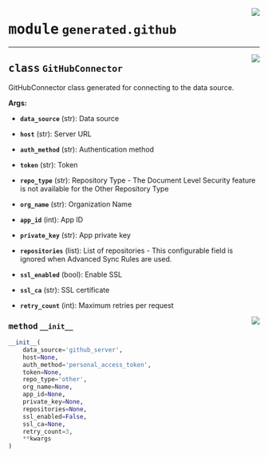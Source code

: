 <!-- markdownlint-disable -->

<a href="../../package/generated/github.py#L0"><img align="right" style="float:right;" src="https://img.shields.io/badge/-source-cccccc?style=flat-square"></a>

# <kbd>module</kbd> `generated.github`






---

<a href="../../package/generated/github.py#L14"><img align="right" style="float:right;" src="https://img.shields.io/badge/-source-cccccc?style=flat-square"></a>

## <kbd>class</kbd> `GitHubConnector`
GitHubConnector class generated for connecting to the data source. 



**Args:**
 


 - <b>`data_source`</b> (str):  Data source 


 - <b>`host`</b> (str):  Server URL 


 - <b>`auth_method`</b> (str):  Authentication method 


 - <b>`token`</b> (str):  Token 


 - <b>`repo_type`</b> (str):  Repository Type 
        - The Document Level Security feature is not available for the Other Repository Type 


 - <b>`org_name`</b> (str):  Organization Name 


 - <b>`app_id`</b> (int):  App ID 


 - <b>`private_key`</b> (str):  App private key 


 - <b>`repositories`</b> (list):  List of repositories 
        - This configurable field is ignored when Advanced Sync Rules are used. 


 - <b>`ssl_enabled`</b> (bool):  Enable SSL 


 - <b>`ssl_ca`</b> (str):  SSL certificate 


 - <b>`retry_count`</b> (int):  Maximum retries per request 

<a href="../../package/generated/github.py#L48"><img align="right" style="float:right;" src="https://img.shields.io/badge/-source-cccccc?style=flat-square"></a>

### <kbd>method</kbd> `__init__`

```python
__init__(
    data_source='github_server',
    host=None,
    auth_method='personal_access_token',
    token=None,
    repo_type='other',
    org_name=None,
    app_id=None,
    private_key=None,
    repositories=None,
    ssl_enabled=False,
    ssl_ca=None,
    retry_count=3,
    **kwargs
)
```









